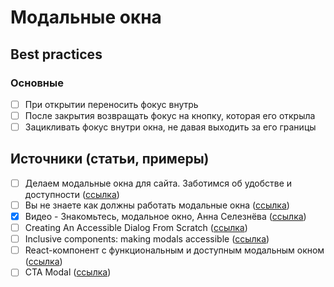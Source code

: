# Модальные окна

## Best practices
### Основные
- [ ] При открытии переносить фокус внутрь
- [ ] После закрытия возвращать фокус на кнопку, которая его открыла
- [ ] Зацикливать фокус внутри окна, не давая выходить за его границы

## Источники (статьи, примеры)
- [ ] Делаем модальные окна для сайта. Заботимся об удобстве и доступности ([ссылка](https://habr.com/ru/post/519662/))
- [ ] Вы не знаете как должны работать модальные окна ([ссылка](https://habr.com/ru/post/521422/))
- [x] Видео - Знакомьтесь, модальное окно, Анна Селезнёва ([ссылка](https://youtu.be/s6PI8pKQxgo))
- [ ] Creating An Accessible Dialog From Scratch ([ссылка](https://www.smashingmagazine.com/2021/07/accessible-dialog-from-scratch/))
- [ ] Inclusive components: making modals accessible ([ссылка](https://dev.to/alenanik/inclusive-components-making-modals-accessible-1hn9))
- [ ] React-компонент с функциональным и доступным модальным окном ([ссылка](https://github.com/davidtheclark/react-aria-modal))
- [ ] CTA Modal ([ссылка](https://github.com/nathansmith/cta-modal))